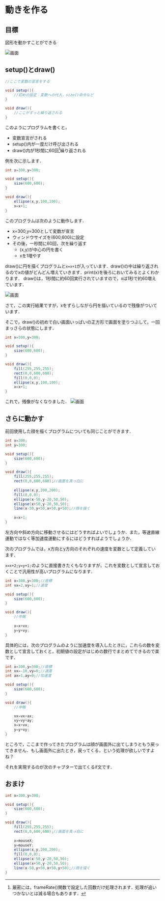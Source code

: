 # 動きを作る
## 目標
図形を動かすことができる

![画面](img/fig4-1.gif "Processingの画面")

## setup()とdraw()
```java
//ここで変数の宣言をする

void setup(){
    //初めの設定：変数への代入，size()命令など
}

void draw(){
    //ここがずっと繰り返される
}
```

このようにプログラムを書くと，
- 変数宣言がされる
- setup()内が一度だけ呼び出される
- draw()内が1秒間に60回[^1]繰り返される

[^1]:厳密には，frameRate()関数で設定した回数だけ処理されます．処理が追いつかないとは減る場合もあります．

例を次に示します．

```java
int x=300,y=300;

void setup(){
    size(600,600);
}

void draw(){
    ellipse(x,y,100,100);
    x=x+1;
}
```
このプログラムは次のように動作します．
- x=300,y=300として変数が宣言
- ウィンドウサイズを(600,600)に設定
- その後，一秒間に60回，次を繰り返す
    - (x,y)が中心の円を書く
    - xを1増やす


draw()に円を描くプログラムと`x=x+1`が入っています．draw()の中は繰り返されるのでxの値がどんどん増えていきます．print(x)を後ろにおいてみるとよくわかります．
draw()は，1秒間に約60回実行されていますので，xは1秒で約60増えています．

![画面](img/fig4-1.png "Processingの画面")

さて，この実行結果ですが，xをずらしながら円を描いているので残像がついています．

そこで，draw()の初めで白い画面いっぱいの正方形で画面を塗りつぶして，一回まっさらの状態にします．
```java
int x=300,y=300;

void setup(){
    size(600,600);
}

void draw(){
    fill(255,255,255);
    rect(0,0,600,600);
    fill(0,0,0);
    ellipse(x,y,100,100);
    x=x+1;
}
```
これで，残像がなくなりました．
![画面](img/fig4-1.gif "Processingの画面")


## さらに動かす

前回使用した顔を描くプログラムについても同じことができます．

```java
int x=300;
int y=300;

void setup(){
    size(600,600);
}

void draw(){
    fill(255,255,255);
    rect(0,0,600,600);//画面を真っ白に
    
    ellipse(x,y,200,200);
    fill(0,0,0);
    ellipse(x-50,y-20,50,50);
    ellipse(x+50,y-20,50,50);
    line(x-50,y+50,x+50,y+50);//顔を描く
    
    x=x+1;
}
```

左方向や斜め方向に移動させるにはどうすればよいでしょうか．また，等速直線運動ではなく等加速度運動にするにはどうすればようでしょうか．

次のプログラムでは，x方向とy方向のそれぞれの速度を変数として定義しています．

`x=x+2;y=y+1;`のように直接書きたくもなりますが，これを変数として宣言しておくことで汎用性が高いプログラムになります．


```java
int x=300,y=300;//座標
int vx=2,vy=1;//速度

void setup(){
    size(600,600);
}

void draw(){
    //中略
    
    x=x+vx;
    y=y+vy;
}
```

具体的には，次のプログラムのように加速度を導入したときに，これらの数を変数として宣言しておくと，初期値の設定がはじめの数行でまとめてできるので楽です．

```java
int x=300,y=300;//座標
int vx=-10,vy=0;//速度
int ax=1,ay=0;//加速度

void setup(){
    size(600,600);
}

void draw(){
    //中略

    vx=vx+ax;
    vy=vy+ay;
    x=x+vx;
    y=y+vy;
}
```

ところで，ここまで作ってきたプログラムは顔が画面外に出てしまうともう戻ってきません．もし画面外に出たとき，戻ってくる，という処理が欲しいですよね？


それを実現するのが次のチャプターで出てくるif文です．

## おまけ

```java
int x=300,y=300;

void setup(){
    size(600,600);
}

void draw(){
    fill(255,255,255);
    rect(0,0,600,600);//画面を真っ白に
    
    x=mouseX;
    y=mouseY;
    ellipse(x,y,200,200);
    fill(0,0,0);
    ellipse(x-50,y-20,50,50);
    ellipse(x+50,y-20,50,50);
    line(x-50,y+50,x+50,y+50);//顔を描く
}
```
